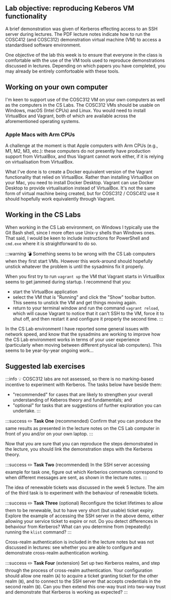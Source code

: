 ## Lab objective: reproducing Keberos VM functionality

A brief demonstration was given of Kerberos effecting access to an SSH server during lectures. The PDF lecture notes indicate how to run the COSC412 (and COSC312) demonstration virtual machine (VM) to access a standardised software environment.

One objective of the lab this week is to ensure that everyone in the class is comfortable with the use of the VM tools used to reproduce demonstrations discussed in lectures. Depending on which papers you have completed, you may already be entirely comfortoable with these tools.

## Working on your own computer

I'm keen to support use of the COSC312 VM on your own computers as well as the computers in the CS Labs. The COSC312 VMs should be usable on Windows, macOS (Intel CPUs) and Linux. You would need to install VirtualBox and Vagrant, both of which are available across the aforementioned operating systems.

### Apple Macs with Arm CPUs

A challenge at the moment is that Apple computers with Arm CPUs (e.g., M1, M2, M3, etc.): these computers do not presently have production support from VirtualBox, and thus Vagrant cannot work either, if it is relying on virtualisation from VirtualBox.

What I've done is to create a Docker equivalent version of the Vagrant functionality that relied on VirtualBox. Rather than installing VirtualBox on your Mac, you need to install Docker Desktop. Vagrant can use Docker Desktop to provide virtualisation instead of VirtualBox. It's not the same form of virtual machine being created, but for COSC312 / COSC412 use it should hopefully work equivalently through Vagrant.

## Working in the CS Labs

When working in the CS Lab environment, on Windows I typically use the Git Bash shell, since I more often use Unix-y shells than Windows ones. That said, I would be keen to include instructions for PowerShell and `cmd.exe` where it is straightforward to do so.

:::warning
:bomb: Something seems to be wrong with the CS Lab computers when they first start VMs. However this work-around should hopefully unstick whatever the problem is until the sysadmins fix it properly.

When you first try to run `vagrant up` the VM that Vagrant starts in VirtualBox seems to get jammed during startup. I recommend that you:
- start the VirtualBox application
- select the VM that is "Running" and click the "Show" toolbar button. This seems to unstick the VM and get things moving again.
- return to your terminal window and run the command `vagrant reload`, which will cause Vagrant to notice that it can't SSH to the VM, force it to shut off, and then restart it and configure it properly the second time.
:::

In the CS Lab environment I have reported some general issues with network speed, and know that the sysadmins are working to improve how the CS Lab environment works in terms of your user experience (particularly when moving between different physical lab computers). This seems to be year-by-year ongoing work...

## Suggested lab exercises

:::info
:bulb: COSC312 labs are not assessed, so there is no marking-based incentive to experiment with Kerberos. The tasks below have beside them:
- "recommended" for cases that are likely to strengthen your overall understanding of Keberos theory and fundamentals; and
- "optional" for tasks that are suggestions of further exploration you can undertake.
:::

:::success
:pencil2: 
**Task One** (recommended) Confirm that you can produce the same results as presented in the lecture notes on  the CS Lab computer in front of you and/or on your own laptop.
:::

Now that you are sure that you can reproduce the steps demonstrated in the lecture, you should link the demonstration steps with the Kerberos theory.

:::success
:pencil2: 
**Task Two** (recommended) In the SSH server accessing example for task one, figure out which Kerberios commands correspond to when different messages are sent, as shown in the lecture notes.
:::

The idea of renewable tickets was discussed in the week 5 lecture. The aim of the third task is to experiment with the behaviour of renewable tickets.

:::success
:pencil2: 
**Task Three** (optional) Reconfigure the ticket lifetimes to allow them to be renewable, but to have very short (but usable) ticket expiry. Explore the example of accessing the SSH server in the above demo, either allowing your service ticket to expire or not. Do you detect differences in behaviour from Kerberos? What can you determine from (repeatedly) running the `klist` command?
:::

Cross-realm authentication is included in the lecture notes but was not discussed in lectures: see whether you are able to configure and demonstrate cross-realm authentication working.

:::success
:pencil2: 
**Task Four** (extension) Set up two Kerberos realms, and step through the process of cross-realm authentication. Your configuration should allow one realm (`A`) to acquire a ticket granting ticket for the other realm (`B`), and to connect to the SSH server that accepts credentials in the second realm (`B`). Can you then extend this one-way trust into two-way trust and demonstrate that Kerberos is working as expected?
:::